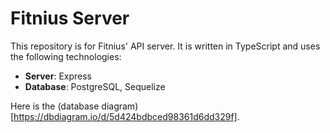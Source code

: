 # Fitnius Server

This repository is for Fitnius' API server. It is written in TypeScript and uses the following technologies:

- **Server**: Express
- **Database**: PostgreSQL, Sequelize

Here is the (database diagram)[https://dbdiagram.io/d/5d424bdbced98361d6dd329f].